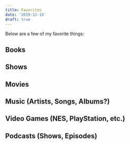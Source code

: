 ```yaml
---
title: Favorites
date: '2019-12-15'
draft: true
---
```


Below are a few of my favorite things:

## Books

## Shows

## Movies

## Music (Artists, Songs, Albums?)

## Video Games (NES, PlayStation, etc.)

## Podcasts (Shows, Episodes)

<!-- ## Videos? -->

<!-- ## Food? -->

<!-- ## Products? -->
